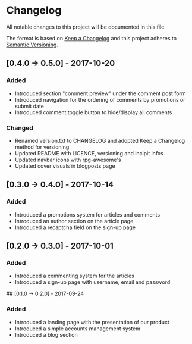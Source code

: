# Changelog
All notable changes to this project will be documented in this file.

The format is based on [Keep a Changelog](http://keepachangelog.com/en/1.0.0/)
and this project adheres to [Semantic Versioning](http://semver.org/spec/v2.0.0.html).

## [0.4.0 → 0.5.0] - 2017-10-20
### Added
- Introduced section "comment preview" under the comment post form
- Introduced navigation for the ordering of comments by promotions or submit date
- Introduced comment toggle button to hide/display all comments

### Changed
- Renamed version.txt to CHANGELOG and adopted Keep a Changelog method for versioning
- Updated README with LICENCE, versioning and incipit infos
- Updated navbar icons with rpg-awesome's
- Updated cover visuals in blogposts page

## [0.3.0 → 0.4.0] - 2017-10-14
### Added
- Introduced a promotions system for articles and comments
- Introduced an author section on the article page
- Introduced a recaptcha field on the sign-up page

## [0.2.0 → 0.3.0] - 2017-10-01
### Added
- Introduced a commenting system for the articles
- Introduced a sign-up page with username, email and password 

## [0.1.0 → 0.2.0] - 2017-09-24
### Added
- Introduced a landing page with the presentation of our product
- Introduced a simple accounts management system
- Introduced a blog section
